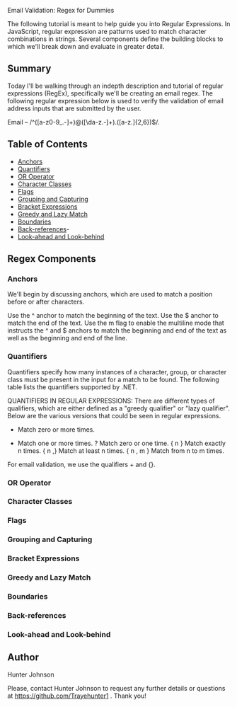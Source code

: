 
Email Validation: Regex for Dummies

The following tutorial is meant to help guide you into Regular Expressions. In JavaScript, regular expression are patturns used to match character combinations in strings. Several components define the building blocks to which we'll break down and evaluate in greater detail.

## Summary

Today I'll be walking through an indepth description and tutorial of regular expressions (RegEx), specifically we'll be creating an email regex. The following regular expression below is used to verify the validation of email address inputs that are submitted by the user. 

Email – /^([a-z0-9_\.-]+)@([\da-z\.-]+)\.([a-z\.]{2,6})$/.

## Table of Contents

- [Anchors](#anchors)
- [Quantifiers](#quantifiers)
- [OR Operator](#or-operator)
- [Character Classes](#character-classes)
- [Flags](#flags)
- [Grouping and Capturing](#grouping-and-capturing)
- [Bracket Expressions](#bracket-expressions)
- [Greedy and Lazy Match](#greedy-and-lazy-match)
- [Boundaries](#boundaries)
- [Back-references](#back-references)-
- [Look-ahead and Look-behind](#look-ahead-and-look-behind)

## Regex Components

### Anchors

We'll begin by discussing anchors, which are used to match a position before or after characters.

Use the ^ anchor to match the beginning of the text.
Use the $ anchor to match the end of the text.
Use the m flag to enable the multiline mode that instructs the ^ and $ anchors to match the beginning and end of the text as well as the beginning and end of the line.

### Quantifiers

Quantifiers specify how many instances of a character, group, or character class must be present in the input for a match to be found. The following table lists the quantifiers supported by .NET.

QUANTIFIERS IN REGULAR EXPRESSIONS: There are different types of qualifiers, which are either defined as a "greedy qualifier" or "lazy qualifier". Below are the various versions that could be seen in regular expressions.  

*	Match zero or more times.
+	Match one or more times.
?	Match zero or one time.
{ n }	Match exactly n times.
{ n ,}	Match at least n times.
{ n , m }	Match from n to m times.

For email validation, we use the qualifiers + and {}.

### OR Operator

### Character Classes

### Flags

### Grouping and Capturing

### Bracket Expressions

### Greedy and Lazy Match

### Boundaries

### Back-references

### Look-ahead and Look-behind

## Author
Hunter Johnson 

Please, contact Hunter Johnson to request any further details or questions at https://github.com/Trayehunter1 . Thank you! 

